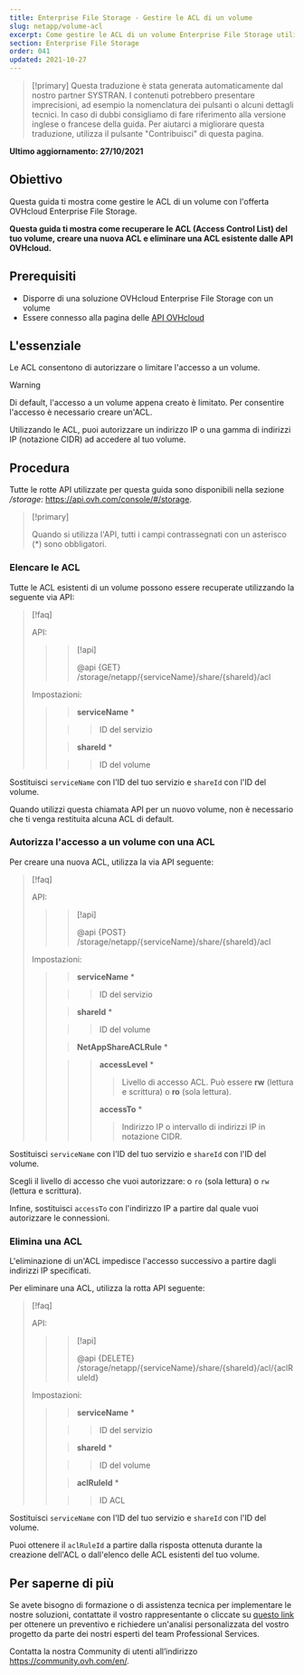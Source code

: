 ```yaml
---
title: Enterprise File Storage - Gestire le ACL di un volume
slug: netapp/volume-acl
excerpt: Come gestire le ACL di un volume Enterprise File Storage utilizzando le API OVHcloud
section: Enterprise File Storage
order: 041
updated: 2021-10-27
---
```


> [!primary]
> Questa traduzione è stata generata automaticamente dal nostro partner SYSTRAN. I contenuti potrebbero presentare imprecisioni, ad esempio la nomenclatura dei pulsanti o alcuni dettagli tecnici. In caso di dubbi consigliamo di fare riferimento alla versione inglese o francese della guida. Per aiutarci a migliorare questa traduzione, utilizza il pulsante "Contribuisci" di questa pagina.

**Ultimo aggiornamento: 27/10/2021**

## Obiettivo

Questa guida ti mostra come gestire le ACL di un volume con l'offerta OVHcloud Enterprise File Storage.

**Questa guida ti mostra come recuperare le ACL (Access Control List) del tuo volume, creare una nuova ACL e eliminare una ACL esistente dalle API OVHcloud.**

## Prerequisiti

- Disporre di una soluzione OVHcloud Enterprise File Storage con un volume
- Essere connesso alla pagina delle [API OVHcloud](https://api.ovh.com/)

## L'essenziale

Le ACL consentono di autorizzare o limitare l'accesso a un volume.

> [!warning]
>
> Di default, l'accesso a un volume appena creato è limitato. Per consentire l'accesso è necessario creare un'ACL.
>

Utilizzando le ACL, puoi autorizzare un indirizzo IP o una gamma di indirizzi IP (notazione CIDR) ad accedere al tuo volume.

## Procedura

Tutte le rotte API utilizzate per questa guida sono disponibili nella sezione */storage*: <https://api.ovh.com/console/#/storage>.

> [!primary]
>
> Quando si utilizza l'API, tutti i campi contrassegnati con un asterisco (\*) sono obbligatori.
>

### Elencare le ACL

Tutte le ACL esistenti di un volume possono essere recuperate utilizzando la seguente via API:

> [!faq]
>
> API:
>
>> > [!api]
>> >
>> > @api {GET} /storage/netapp/{serviceName}/share/{shareId}/acl
>> >
>>
>
> Impostazioni:
>
>> > **serviceName** *
>>
>> >> ID del servizio
>>
>> > **shareId** *
>>
>> >> ID del volume
>

Sostituisci `serviceName` con l'ID del tuo servizio e `shareId` con l'ID del volume.

Quando utilizzi questa chiamata API per un nuovo volume, non è necessario che ti venga restituita alcuna ACL di default.

### Autorizza l'accesso a un volume con una ACL

Per creare una nuova ACL, utilizza la via API seguente:

> [!faq]
>
> API:
>
>> > [!api]
>> >
>> > @api {POST} /storage/netapp/{serviceName}/share/{shareId}/acl
>> >
>>
>
> Impostazioni:
>
>> > **serviceName** *
>>
>> >> ID del servizio
>>
>> > **shareId** *
>>
>> >> ID del volume
>>
>> > **NetAppShareACLRule** *
>>
>> >> **accessLevel** *
>> >>
>> >> > Livello di accesso ACL. Può essere **rw** (lettura e scrittura) o **ro** (sola lettura).
>> >>
>> >> **accessTo** *
>> >>
>> >> > Indirizzo IP o intervallo di indirizzi IP in notazione CIDR.
>

Sostituisci `serviceName` con l'ID del tuo servizio e `shareId` con l'ID del volume.

Scegli il livello di accesso che vuoi autorizzare: o `ro` (sola lettura) o `rw` (lettura e scrittura).

Infine, sostituisci `accessTo` con l'indirizzo IP a partire dal quale vuoi autorizzare le connessioni.

### Elimina una ACL

L'eliminazione di un'ACL impedisce l'accesso successivo a partire dagli indirizzi IP specificati.

Per eliminare una ACL, utilizza la rotta API seguente:

> [!faq]
>
> API:
>
>> > [!api]
>> >
>> > @api {DELETE} /storage/netapp/{serviceName}/share/{shareId}/acl/{aclRuleId}
>> >
>>
>
> Impostazioni:
>
>> > **serviceName** *
>>
>> >> ID del servizio
>>
>> > **shareId** *
>>
>> >> ID del volume
>>
>> > **aclRuleId** *
>>
>> >> ID ACL
>

Sostituisci `serviceName` con l'ID del tuo servizio e `shareId` con l'ID del volume.

Puoi ottenere il `aclRuleId` a partire dalla risposta ottenuta durante la creazione dell'ACL o dall'elenco delle ACL esistenti del tuo volume.

## Per saperne di più

Se avete bisogno di formazione o di assistenza tecnica per implementare le nostre soluzioni, contattate il vostro rappresentante o cliccate su [questo link](https://www.ovhcloud.com/it/professional-services/) per ottenere un preventivo e richiedere un'analisi personalizzata del vostro progetto da parte dei nostri esperti del team Professional Services.

Contatta la nostra Community di utenti all’indirizzo <https://community.ovh.com/en/>.
